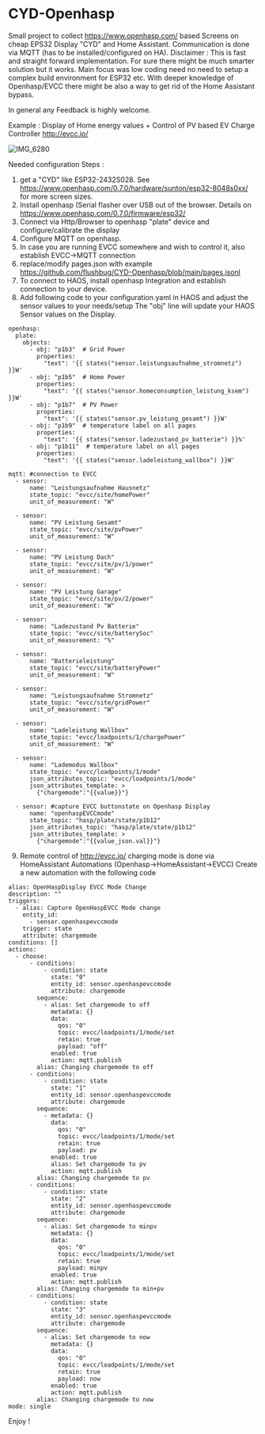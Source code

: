 # CYD-Openhasp

Small project to collect https://www.openhasp.com/ based Screens on cheap EPS32 Display "CYD" and Home Assistant.
Communication is done via MQTT (has to be installed/configured on HA).
Disclaimer : This is fast and straight forward implementation. For sure there might be much smarter solution but it works.
Main focus was low coding need no need to setup a complex build environment for ESP32 etc.
With deeper knowledge of Openhasp/EVCC there might be also a way to get rid of the Home Assistant bypass.

In general any Feedback is highly welcome.

Example : Display of Home energy values + Control of PV based EV Charge Controller http://evcc.io/

![IMG_6280](https://github.com/user-attachments/assets/fb8e2cf4-05e3-47e7-a053-e1133fd6aaa4)

Needed configuration Steps :

1. get a "CYD" like ESP32-2432S028. See https://www.openhasp.com/0.7.0/hardware/sunton/esp32-8048s0xx/ for more screen sizes.
2. Install openhasp (Serial flasher over USB out of the browser. Details on https://www.openhasp.com/0.7.0/firmware/esp32/
3. Connect via Http/Browser to openhasp "plate" device and configure/calibrate the display
4. Configure MQTT on openhasp.
5. In case you are running EVCC somewhere and wish to control it, also establish EVCC->MQTT connection
6. replace/modify pages.json with example https://github.com/flushbug/CYD-Openhasp/blob/main/pages.jsonl
7. To connect to HAOS, install openhasp Integration and establish connection to your device.
8. Add following code to your configuration.yaml in HAOS and adjust the sensor values to your needs/setup
The "obj" line will update your HAOS Sensor values on the Display.
```
openhasp:
  plate:
    objects:
      - obj: "p1b3"  # Grid Power
        properties:
          "text": '{{ states("sensor.leistungsaufnahme_stromnetz") }}W'
      - obj: "p1b5"  # Home Power
        properties:
          "text": '{{ states("sensor.homeconsumption_leistung_ksem") }}W'
      - obj: "p1b7"  # PV Power
        properties:
          "text": '{{ states("sensor.pv_leistung_gesamt") }}W'
      - obj: "p1b9"  # temperature label on all pages
        properties:
          "text": '{{ states("sensor.ladezustand_pv_batterie") }}%'
      - obj: "p1b11"  # temperature label on all pages
        properties:
          "text": '{{ states("sensor.ladeleistung_wallbox") }}W'

mqtt: #connection to EVCC
  - sensor:
      name: "Leistungsaufnahme Hausnetz"
      state_topic: "evcc/site/homePower"
      unit_of_measurement: "W"
      
  - sensor:
      name: "PV Leistung Gesamt"
      state_topic: "evcc/site/pvPower"
      unit_of_measurement: "W"

  - sensor:
      name: "PV Leistung Dach"
      state_topic: "evcc/site/pv/1/power"
      unit_of_measurement: "W"

  - sensor:
      name: "PV Leistung Garage"
      state_topic: "evcc/site/pv/2/power"
      unit_of_measurement: "W"

  - sensor:
      name: "Ladezustand Pv Batterie"
      state_topic: "evcc/site/batterySoc"
      unit_of_measurement: "%"
      
  - sensor:
      name: "Batterieleistung"
      state_topic: "evcc/site/batteryPower"
      unit_of_measurement: "W"

  - sensor:
      name: "Leistungsaufnahme Stromnetz"
      state_topic: "evcc/site/gridPower"
      unit_of_measurement: "W"
      
  - sensor:
      name: "Ladeleistung Wallbox"
      state_topic: "evcc/loadpoints/1/chargePower"
      unit_of_measurement: "W"

  - sensor:
      name: "Lademodus Wallbox"
      state_topic: "evcc/loadpoints/1/mode"
      json_attributes_topic: "evcc/loadpoints/1/mode"
      json_attributes_template: >
        {"chargemode":"{{value}}"}

  - sensor: #capture EVCC buttonstate on Openhasp Display
      name: "openhaspEVCCmode"
      state_topic: "hasp/plate/state/p1b12"
      json_attributes_topic: "hasp/plate/state/p1b12"
      json_attributes_template: >
        {"chargemode":"{{value_json.val}}"} 
```
9. Remote control of http://evcc.io/ charging mode is done via HomeAssistant Automations (Openhasp->HomeAssistant->EVCC)
Create a new automation with the following code
```
alias: OpenHaspDisplay EVCC Mode Change
description: ""
triggers:
  - alias: Capture OpenHaspEVCC Mode change
    entity_id:
      - sensor.openhaspevccmode
    trigger: state
    attribute: chargemode
conditions: []
actions:
  - choose:
      - conditions:
          - condition: state
            state: "0"
            entity_id: sensor.openhaspevccmode
            attribute: chargemode
        sequence:
          - alias: Set chargemode to off
            metadata: {}
            data:
              qos: "0"
              topic: evcc/loadpoints/1/mode/set
              retain: true
              payload: "off"
            enabled: true
            action: mqtt.publish
        alias: Changing chargemode to off
      - conditions:
          - condition: state
            state: "1"
            entity_id: sensor.openhaspevccmode
            attribute: chargemode
        sequence:
          - metadata: {}
            data:
              qos: "0"
              topic: evcc/loadpoints/1/mode/set
              retain: true
              payload: pv
            enabled: true
            alias: Set chargemode to pv
            action: mqtt.publish
        alias: Changing chargemode to pv
      - conditions:
          - condition: state
            state: "2"
            entity_id: sensor.openhaspevccmode
            attribute: chargemode
        sequence:
          - alias: Set chargemode to minpv
            metadata: {}
            data:
              qos: "0"
              topic: evcc/loadpoints/1/mode/set
              retain: true
              payload: minpv
            enabled: true
            action: mqtt.publish
        alias: Changing chargemode to min+pv
      - conditions:
          - condition: state
            state: "3"
            entity_id: sensor.openhaspevccmode
            attribute: chargemode
        sequence:
          - alias: Set chargemode to now
            metadata: {}
            data:
              qos: "0"
              topic: evcc/loadpoints/1/mode/set
              retain: true
              payload: now
            enabled: true
            action: mqtt.publish
        alias: Changing chargemode to now
mode: single
```

Enjoy !
